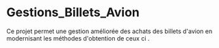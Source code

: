# Gestions_Billets_Avion
Ce projet permet une gestion améliorée des achats des billets d'avion en modernisant les méthodes d'obtention de ceux ci .
